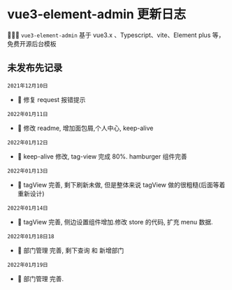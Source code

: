 <!--
 * @Author: jack-pearson
 * @Date: 2021-12-10 16:33:42
 * @LastEditTime: 2022-01-19 11:23:41
 * @LastEditors: jack-pearson
 * @FilePath: /vue3-element-admin/CHANGELOG.md
 * @Description: 
-->

# vue3-element-admin 更新日志

🎉🎉🔥 `vue3-element-admin` 基于 vue3.x 、Typescript、vite、Element plus 等，免费开源后台模板

## 未发布先记录

`2021年12月10日`

- 🐞 修复 request 报错提示

`2022年01月11日`

- 🐞 修改 readme, 增加面包屑,个人中心, keep-alive

`2022年01月12日`

- 🐞 keep-alive 修改, tag-view 完成 80%. hamburger 组件完善

`2022年01月13日`

- 🐞 tagView 完善, 剩下刷新未做, 但是整体来说 tagView 做的很粗糙(后面等着重新设计)

`2022年01月14日`

- 🐞 tagView 完善, 侧边设置组件增加.修改 store 的代码, 扩充 menu 数据.

`2022年01月18日18`

- 🐞 部门管理 完善, 剩下查询 和 新增部门

`2022年01月19日`

- 🐞 部门管理 完善.
